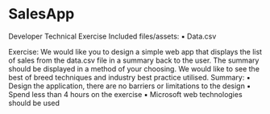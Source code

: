 # SalesApp

Developer
Technical Exercise
Included files/assets:
▪ Data.csv

Exercise:
We would like you to design a simple web app that displays the list of sales from the data.csv file in a summary back to the user. The summary should be displayed in a method of your choosing.
We would like to see the best of breed techniques and industry best practice utilised.
Summary:
▪ Design the application, there are no barriers or limitations to the design
▪ Spend less than 4 hours on the exercise
▪ Microsoft web technologies should be used
